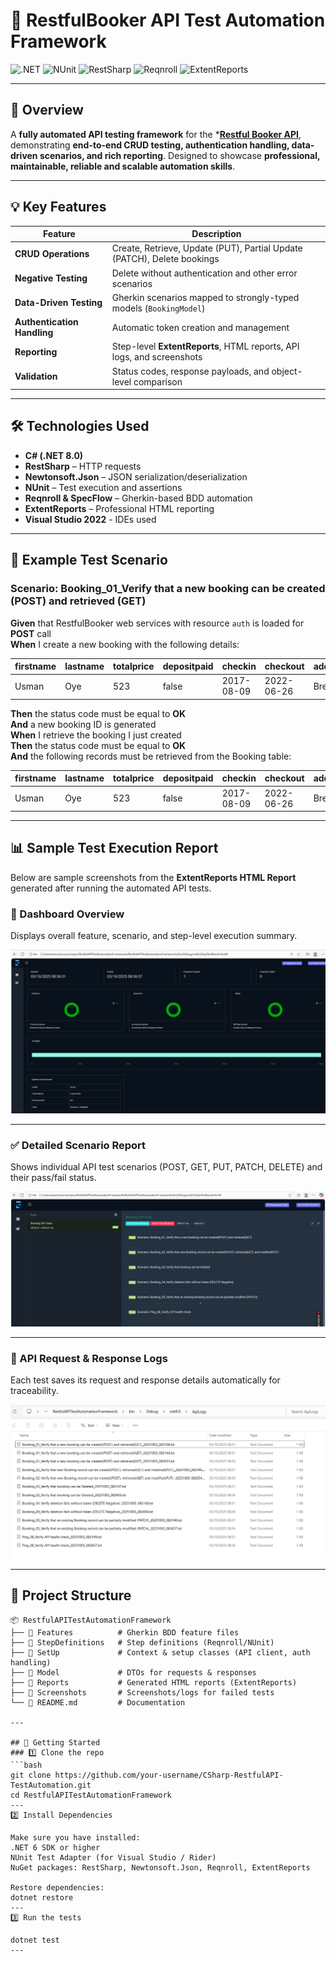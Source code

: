 # 🏨 RestfulBooker API Test Automation Framework

![.NET](https://img.shields.io/badge/.NET-8.0-blue)
![NUnit](https://img.shields.io/badge/NUnit-Testing-brightgreen)
![RestSharp](https://img.shields.io/badge/RestSharp-API-yellow)
![Reqnroll](https://img.shields.io/badge/Reqnroll-BDD-orange)
![ExtentReports](https://img.shields.io/badge/ExtentReports-Reporting-red)

---

## 🚀 Overview
A **fully automated API testing framework** for the ***[Restful Booker API](https://restful-booker.herokuapp.com/)**, demonstrating **end-to-end CRUD testing, authentication handling, data-driven scenarios, and rich reporting**. Designed to showcase **professional, maintainable, reliable and scalable automation skills**.

---

## 💡 Key Features

| Feature | Description |
|---------|-------------|
| **CRUD Operations** | Create, Retrieve, Update (PUT), Partial Update (PATCH), Delete bookings |
| **Negative Testing** | Delete without authentication and other error scenarios |
| **Data-Driven Testing** | Gherkin scenarios mapped to strongly-typed models (`BookingModel`) |
| **Authentication Handling** | Automatic token creation and management |
| **Reporting** | Step-level **ExtentReports**, HTML reports, API logs, and screenshots |
| **Validation** | Status codes, response payloads, and object-level comparison |

---
## 🛠 Technologies Used

- **C# (.NET 8.0)**  
- **RestSharp** – HTTP requests  
- **Newtonsoft.Json** – JSON serialization/deserialization  
- **NUnit** – Test execution and assertions  
- **Reqnroll & SpecFlow** – Gherkin-based BDD automation  
- **ExtentReports** – Professional HTML reporting
- **Visual Studio 2022** - IDEs used
---
## 🎯 Example Test Scenario

### Scenario: Booking_01_Verify that a new booking can be created (POST) and retrieved (GET)

**Given** that RestfulBooker web services with resource `auth` is loaded for **POST** call  
**When** I create a new booking with the following details:

| firstname | lastname | totalprice | depositpaid | checkin    | checkout   | additionalneeds |
|------------|-----------|-------------|--------------|-------------|-------------|-----------------|
| Usman      | Oye       | 523         | false        | 2017-08-09  | 2022-06-26  | Breakfast       |

**Then** the status code must be equal to **OK**  
**And** a new booking ID is generated  
**When** I retrieve the booking I just created  
**Then** the status code must be equal to **OK**  
**And** the following records must be retrieved from the Booking table:

| firstname | lastname | totalprice | depositpaid | checkin    | checkout   | additionalneeds |
|------------|-----------|-------------|--------------|-------------|-------------|-----------------|
| Usman      | Oye       | 523         | false        | 2017-08-09  | 2022-06-26  | Breakfast       |

---
## 📊 Sample Test Execution Report

Below are sample screenshots from the **ExtentReports HTML Report** generated after running the automated API tests.

### 🧩 Dashboard Overview
Displays overall feature, scenario, and step-level execution summary.

![image alt](https://github.com/uzimanOye-QA/CSharp-RestfulAPI-TestAutomation/blob/3b37e003debaab056905fe71c6a30793d422f4a0/APi%20Result_Dashboard%20Overview.png)

---
### ✅ Detailed Scenario Report
Shows individual API test scenarios (POST, GET, PUT, PATCH, DELETE) and their pass/fail status.

![image alt](https://github.com/uzimanOye-QA/CSharp-RestfulAPI-TestAutomation/blob/3b37e003debaab056905fe71c6a30793d422f4a0/Detailed%20APi%20Scenario%20Report.png)

---
### 🧾 API Request & Response Logs
Each test saves its request and response details automatically for traceability.

![image alt](https://github.com/uzimanOye-QA/CSharp-RestfulAPI-TestAutomation/blob/3b37e003debaab056905fe71c6a30793d422f4a0/API%20result_logs%20file.png)

---
## 📂 Project Structure  
```text
📦 RestfulAPITestAutomationFramework  
├── 📂 Features          # Gherkin BDD feature files  
├── 📂 StepDefinitions   # Step definitions (Reqnroll/NUnit)  
├── 📂 SetUp             # Context & setup classes (API client, auth handling)  
├── 📂 Model             # DTOs for requests & responses  
├── 📂 Reports           # Generated HTML reports (ExtentReports)  
├── 📂 Screenshots       # Screenshots/logs for failed tests  
└── 📜 README.md         # Documentation  

---

## 🚀 Getting Started  
### 1️⃣ Clone the repo  
```bash
git clone https://github.com/your-username/CSharp-RestfulAPI-TestAutomation.git
cd RestfulAPITestAutomationFramework
---
2️⃣ Install Dependencies

Make sure you have installed:
.NET 6 SDK or higher
NUnit Test Adapter (for Visual Studio / Rider)
NuGet packages: RestSharp, Newtonsoft.Json, Reqnroll, ExtentReports

Restore dependencies:
dotnet restore
---
3️⃣ Run the tests

dotnet test
--- 


